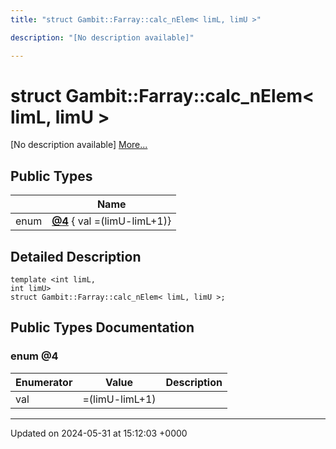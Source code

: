 ```yaml
---
title: "struct Gambit::Farray::calc_nElem< limL, limU >"

description: "[No description available]"

---
```


# struct Gambit::Farray::calc_nElem< limL, limU >



[No description available] [More...](#detailed-description)

## Public Types

|                | Name           |
| -------------- | -------------- |
| enum| **[@4](/documentation/code/classes/structgambit_1_1farray_1_1calc__nelem_3_01liml_00_01limu_01_4/#enum-4)** { val =(limU-limL+1)} |

## Detailed Description

```
template <int limL,
int limU>
struct Gambit::Farray::calc_nElem< limL, limU >;
```

## Public Types Documentation

### enum @4

| Enumerator | Value | Description |
| ---------- | ----- | ----------- |
| val | =(limU-limL+1)|   |




-------------------------------

Updated on 2024-05-31 at 15:12:03 +0000
